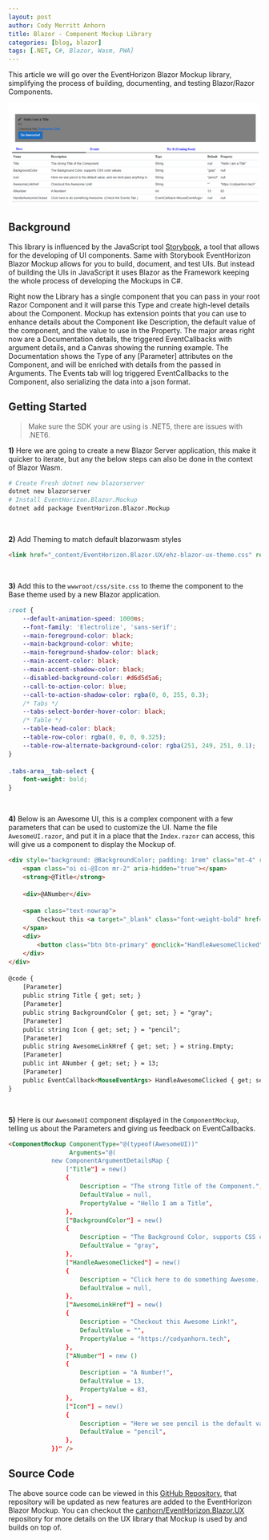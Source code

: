 ```yaml
---
layout: post
author: Cody Merritt Anhorn
title: Blazor - Component Mockup Library
categories: [blog, blazor]
tags: [.NET, C#, Blazor, Wasm, PWA]
---
```


This article we will go over the EventHorizon Blazor Mockup library, simplifying the process of building, documenting, and testing Blazor/Razor Components.

<a href="/image/Posts/2021-05-02/Mockup-Preview.png" target="_blank">
    <img src="/image/Posts/2021-05-02/Mockup-Preview.png" title="The display of the Rendered Mockup UI of the AwesomeUI Component." />
</a>

## Background

This library is influenced by the JavaScript tool <a href="https://storybook.js.org/">Storybook</a>, a tool that allows for the developing of UI components. Same with Storybook EventHorizon Blazor Mockup allows for you to build, document, and test UIs. But instead of building the UIs in JavaScript it uses Blazor as the Framework keeping the whole process of developing the Mockups in C#.

Right now the Library has a single component that you can pass in your root Razor Component and it will parse this Type and create high-level details about the Component. Mockup has extension points that you can use to enhance details about the Component like Description, the default value of the component, and the value to use in the Property. The major areas right now are a Documentation details, the triggered EventCallbacks with argument details, and a Canvas showing the running example. The Documentation shows the Type of any [Parameter] attributes on the Component, and will be enriched with details from the passed in Arguments. The Events tab will log triggered EventCallbacks to the Component, also serializing the data into a json format.

## Getting Started

> Make sure the SDK your are using is .NET5, there are issues with .NET6.

<strong>1)</strong> Here we are going to create a new Blazor Server application, this make it quicker to iterate, but any the below steps can also be done in the context of Blazor Wasm.

~~~ bash
# Create Fresh dotnet new blazorserver
dotnet new blazorserver
# Install EventHorizon.Blazor.Mockup
dotnet add package EventHorizon.Blazor.Mockup
~~~

<br />

<strong>2)</strong> Add Theming to match default blazorwasm styles

~~~ html
<link href="_content/EventHorizon.Blazor.UX/ehz-blazor-ux-theme.css" rel="stylesheet">
~~~

<br />

<strong>3)</strong> Add this to the <code>wwwroot/css/site.css</code> to theme the component to the Base theme used by a new Blazor application.

~~~ css
:root {
    --default-animation-speed: 1000ms;
    --font-family: 'Electrolize', 'sans-serif';
    --main-foreground-color: black;
    --main-background-color: white;
    --main-foreground-shadow-color: black;
    --main-accent-color: black;
    --main-accent-shadow-color: black;
    --disabled-background-color: #d6d5d5a6;
    --call-to-action-color: blue;
    --call-to-action-shadow-color: rgba(0, 0, 255, 0.3);
    /* Tabs */
    --tabs-select-border-hover-color: black;
    /* Table */
    --table-head-color: black;
    --table-row-color: rgba(0, 0, 0, 0.325);
    --table-row-alternate-background-color: rgba(251, 249, 251, 0.1);
}

.tabs-area__tab-select {
    font-weight: bold;
}
~~~

<br />

<strong>4)</strong> Below is an Awesome UI, this is a complex component with a few parameters that can be used to customize the UI. Name the file <code>AwesomeUI.razor</code>, and put it in a place that the <code>Index.razor</code> can access, this will give us a component to display the Mockup of.

~~~ html
<div style="background: @BackgroundColor; padding: 1rem" class="mt-4" role="alert">
    <span class="oi oi-@Icon mr-2" aria-hidden="true"></span>
    <strong>@Title</strong>

    <div>@ANumber</div>

    <span class="text-nowrap">
        Checkout this <a target="_blank" class="font-weight-bold" href="@AwesomeLinkHref">Awesome Link</a>
    </span>
    <div>
        <button class="btn btn-primary" @onclick="HandleAwesomeClicked">Be Awesome!</button>
    </div>
</div>

@code {
    [Parameter]
    public string Title { get; set; }
    [Parameter]
    public string BackgroundColor { get; set; } = "gray";
    [Parameter]
    public string Icon { get; set; } = "pencil";
    [Parameter]
    public string AwesomeLinkHref { get; set; } = string.Empty;
    [Parameter]
    public int ANumber { get; set; } = 13;
    [Parameter]
    public EventCallback<MouseEventArgs> HandleAwesomeClicked { get; set; }
}
~~~

<br />

<strong>5)</strong> Here is our <code>AwesomeUI</code> component displayed in the <code>ComponentMockup</code>, telling us about the Parameters and giving us feedback on EventCallbacks.

~~~ html
<ComponentMockup ComponentType="@(typeof(AwesomeUI))" 
                 Arguments="@(
            new ComponentArgumentDetailsMap {
                ["Title"] = new()
                {
                    Description = "The strong Title of the Component.",
                    DefaultValue = null,
                    PropertyValue = "Hello I am a Title",
                },
                ["BackgroundColor"] = new()
                {
                    Description = "The Background Color, supports CSS color values.",
                    DefaultValue = "gray",
                },
                ["HandleAwesomeClicked"] = new()
                {
                    Description = "Click here to do something Awesome. (Check the Events Tab.)",
                    DefaultValue = null,
                },
                ["AwesomeLinkHref"] = new()
                {
                    Description = "Checkout this Awesome Link!",
                    DefaultValue = "",
                    PropertyValue = "https://codyanhorn.tech",
                },
                ["ANumber"] = new ()
                {
                    Description = "A Number!",
                    DefaultValue = 13,
                    PropertyValue = 83,
                },
                ["Icon"] = new()
                {
                    Description = "Here we see pencil is the default value, and we dont pass anything in.",
                    DefaultValue = "pencil",
                },
            })" />
~~~

## Source Code

The above source code can be viewed in this <a href="https://github.com/canhorn/Blazor.Mockup.GettingStarted" target="_blank">GitHub Repository</a>, that repository will be updated as new features are added to the EventHorizon Blazor Mockup. You can checkout the <a href="https://github.com/canhorn/EventHorizon.Blazor.UX" target="_blank">canhorn/EventHorizon.Blazor.UX</a> repository for more details on the UX library that Mockup is used by and builds on top of.
